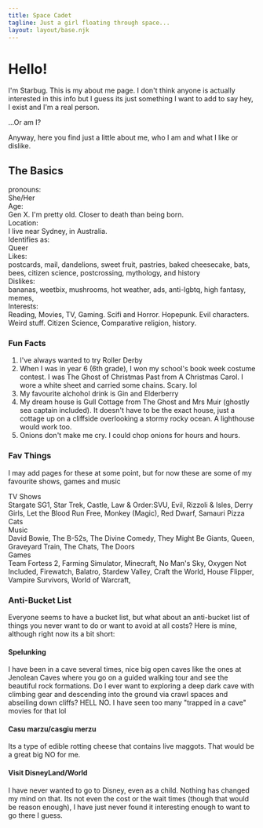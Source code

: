 ```yaml
---
title: Space Cadet
tagline: Just a girl floating through space...
layout: layout/base.njk
---
```



<!-- Image and Hello -->



<div>
<h1>Hello!</h1>
<p>I'm Starbug. This is my about me page. I don't think anyone is actually interested in this info but I guess its just something I want to add to say hey, I exist and I'm a real person.</p>
<p>...Or am I?</p>
<p>Anyway, here you find just a little about me, who I am and what I like or dislike.</p>
</div>


<!-- The Basics -->
<div style="clear: both;"></div>

<h2>The Basics</h2>
<div class="stripedlist" style="clear: both;">
<div>pronouns:</div><div>She/Her</div>
<div>Age:</div><div>Gen X. I'm pretty old. Closer to death than being born.</div>
<div>Location:</div><div>I live near Sydney, in Australia.</div>
<div>Identifies as:</div><div>Queer</div>
<div>Likes:</div><div>postcards, mail, dandelions, sweet fruit, pastries, baked cheesecake, bats, bees, citizen science, postcrossing, mythology, and history</div>
<div>Dislikes:</div><div>bananas, weetbix, mushrooms, hot weather, ads, anti-lgbtq, high fantasy, memes, </div>
<div>Interests:</div><div>Reading, Movies, TV, Gaming. Scifi and Horror. Hopepunk. Evil characters. Weird stuff. Citizen Science, Comparative religion, history.</div>
</div> <!--striped list div-->

<!-- Fun Facts -->
<div class="textbox">
<h3>Fun Facts</h3>
<div>
  <ol>
    <li>I've always wanted to try Roller Derby</li>
    <li>When I was in year 6 (6th grade), I won my school's book week costume contest. I was The Ghost of Christmas Past from A Christmas Carol. I wore a white sheet and carried some chains. Scary. lol</li>
    <li>My favourite alchohol drink is Gin and Elderberry</li>
    <li>My dream house is Gull Cottage from The Ghost and Mrs Muir (ghostly sea captain included). It doesn't have to be the exact house, just a cottage up on a cliffside overlooking a stormy rocky ocean. A lighthouse would work too.</li>
    <li>Onions don't make me cry. I could chop onions for hours and hours.</li>
  </ol>
</div>
</div>

<div class="textbox">
<h3>Fav Things</h3>
  <p>I may add pages for these at some point, but for now these are some of my favourite shows, games and music</p>

<div class="stripedlist">
 <div>TV Shows</div>
<div>Stargate SG1, Star Trek, Castle, Law & Order:SVU, Evil, Rizzoli & Isles, Derry Girls, Let the Blood Run Free, Monkey (Magic), Red Dwarf, Samauri Pizza Cats</div>

<div>Music</div>
  <div>David Bowie, The B-52s, The Divine Comedy, They Might Be Giants, Queen, Graveyard Train, The Chats, The Doors</div>
 
<div> Games</div>
  <divp>Team Fortess 2, Farming Simulator, Minecraft, No Man's Sky, Oxygen Not Included, Firewatch, Balatro, Stardew Valley, Craft the World, House Flipper, Vampire Survivors, World of Warcraft, </div>

</div>
</div>

<!-- Anti-Bucket List -->
<div class="textbox">
<h3>Anti-Bucket List</h3>
<div>
<p>Everyone seems to have a bucket list, but what about an anti-bucket list of things you never want to do or want to avoid at all costs? Here is mine, although right now its a bit short:</p>
</div>
<div>
<h4>Spelunking</h4>
<p>I have been in a cave several times, nice big open caves like the ones at Jenolean Caves where you go on a guided walking tour and see the beautiful rock formations. Do I ever want to exploring a deep dark cave with climbing gear and descending into the ground via crawl spaces and abseiling down cliffs? HELL NO. I have seen too many "trapped in a cave" movies for that lol</p>
<h4>Casu marzu/casgiu merzu</h4>
<p>Its a type of edible rotting cheese that contains live maggots. That would be a great big NO for me.</p>

<h4>Visit DisneyLand/World</h4>
<p>I have never wanted to go to Disney, even as a child. Nothing has changed my mind on that. Its not even the cost or the wait times (though that would be reason enough), I have just never found it interesting enough to want to go there I guess.</p>
</div>
</div>